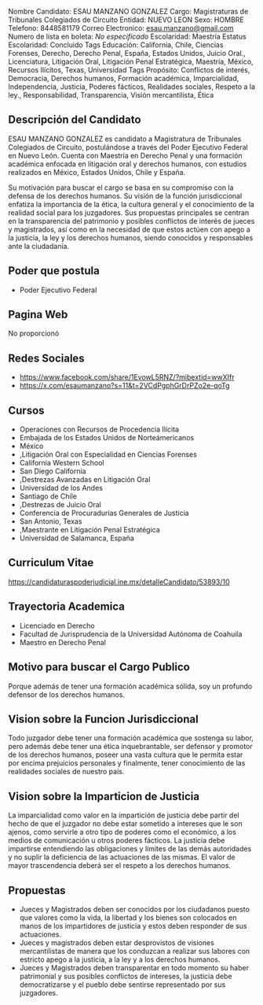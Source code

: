 Nombre Candidato: ESAU MANZANO GONZALEZ
Cargo: Magistraturas de Tribunales Colegiados de Circuito
Entidad: NUEVO LEON
Sexo: HOMBRE
Telefono: 8448581179
Correo Electronico: esau.manzano@gmail.com
Numero de lista en boleta: *No especificado*
Escolaridad: Maestría
Estatus Escolaridad: Concluido
Tags Educación: California, Chile, Ciencias Forenses, Derecho, Derecho Penal, España, Estados Unidos, Juicio Oral., Licenciatura, Litigación Oral, Litigación Penal Estratégica, Maestría, México, Recursos Ilícitos, Texas, Universidad
Tags Propósito: Conflictos de interés, Democracia, Derechos humanos, Formación académica, Imparcialidad, Independencia, Justicia, Poderes fácticos, Realidades sociales, Respeto a la ley., Responsabilidad, Transparencia, Visión mercantilista, Ética


## Descripción del Candidato 

ESAU MANZANO GONZALEZ es candidato a Magistratura de Tribunales Colegiados de Circuito, postulándose a través del Poder Ejecutivo Federal en Nuevo León. Cuenta con Maestría en Derecho Penal y una formación académica enfocada en litigación oral y derechos humanos, con estudios realizados en México, Estados Unidos, Chile y España.

Su motivación para buscar el cargo se basa en su compromiso con la defensa de los derechos humanos. Su visión de la función jurisdiccional enfatiza la importancia de la ética, la cultura general y el conocimiento de la realidad social para los juzgadores. Sus propuestas principales se centran en la transparencia del patrimonio y posibles conflictos de interés de jueces y magistrados, así como en la necesidad de que estos actúen con apego a la justicia, la ley y los derechos humanos, siendo conocidos y responsables ante la ciudadanía.


## Poder que postula

- Poder Ejecutivo Federal


## Pagina Web

No proporcionó


## Redes Sociales

- https://www.facebook.com/share/1EvowL5RNZ/?mibextid=wwXIfr
- https://x.com/esaumanzano?s=11&t=2VCdPgphGrDrPZo2e-qoTg


## Cursos

- Operaciones con Recursos de Procedencia Ilícita
- Embajada de los Estados Unidos de Norteámericanos
- México
- ,Litigación Oral con Especialidad en Ciencias Forenses
- California Western School
- San Diego California
- ,Destrezas Avanzadas en Litigación Oral
- Universidad de los Andes
- Santiago de Chile
- ,Destrezas de Juicio Oral
- Conferencia de Procuradurías Generales de Justicia
- San Antonio, Texas
- ,Maestrante en Litigación Penal Estratégica
- Universidad de Salamanca, España


## Curriculum Vitae

https://candidaturaspoderjudicial.ine.mx/detalleCandidato/53893/10


## Trayectoria Academica

- Licenciado en Derecho
- Facultad de Jurisprudencia de la Universidad Autónoma de Coahuila
- Maestro en Derecho Penal


## Motivo para buscar el Cargo Publico

Porque además de tener una formación académica sólida, soy un profundo defensor de los derechos humanos.


## Vision sobre la Funcion Jurisdiccional

Todo juzgador debe tener una formación académica que sostenga su labor, pero además debe tener una ética inquebrantable, ser defensor y promotor de los derechos humanos, poseer una vasta cultura que le permita estar por encima prejuicios personales y finalmente, tener conocimiento de las realidades sociales de nuestro país.


## Vision sobre la Imparticion de Justicia

La imparcialidad como valor en la impartición de justicia debe partir del hecho de que el juzgador no debe estar sometido a intereses que le son ajenos, como servirle a otro tipo de poderes como el económico, a los medios de comunicación u otros poderes fácticos. La justicia debe impartirse entendiendo las obligaciones y límites de las demás autoridades y no suplir la deficiencia de las actuaciones de las mismas. El valor de mayor trascendencia deberá ser el respeto a los derechos humanos.


## Propuestas

- Jueces y Magistrados deben ser conocidos por los ciudadanos puesto que valores como la vida, la libertad y los bienes son colocados en manos de los impartidores de justicia y estos deben responder de sus actuaciones.
- Jueces y magistrados deben estar desprovistos de visiones mercantilistas de manera que los conduzcan a realizar sus labores con estricto apego a la justicia, a la ley y a los derechos humanos.
- Jueces y Magistrados deben transparentar en todo momento su haber patrimonial y sus posibles conflictos de intereses, la justicia debe democratizarse y el pueblo debe sentirse representado por sus juzgadores.

